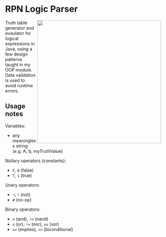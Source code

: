 # RPN Logic Parser
<img align="right" width="400" src="https://user-images.githubusercontent.com/45922387/162830507-24bcae5e-4e58-4b48-bbb2-6f4764360130.png">
Truth table generator and evaulator for logical expressions in Java, using a few design patterns taught in my OOP module.
Data validation is used to avoid runtime errors.

## Usage notes 
Variables:
- any meaningless string (e.g. A, b, myTruthValue)

Nullary operators (constants):
- ``F``, ``0`` (false)
- ``T``, ``1`` (true)

Unary operators:
- ``¬``, ``!`` (not)
- ``#`` (no-op)

Binary operators:
- ``n`` (and), ``!n`` (nand)
- ``v`` (or), ``!v`` (nor), ``xv`` (xor)
- ``=>`` (implies), ``<>`` (biconditional)
